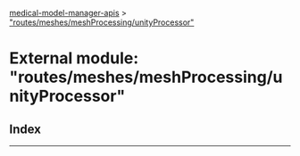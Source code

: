 [medical-model-manager-apis](../README.md) > ["routes/meshes/meshProcessing/unityProcessor"](../modules/_routes_meshes_meshprocessing_unityprocessor_.md)

# External module: "routes/meshes/meshProcessing/unityProcessor"

## Index

---

